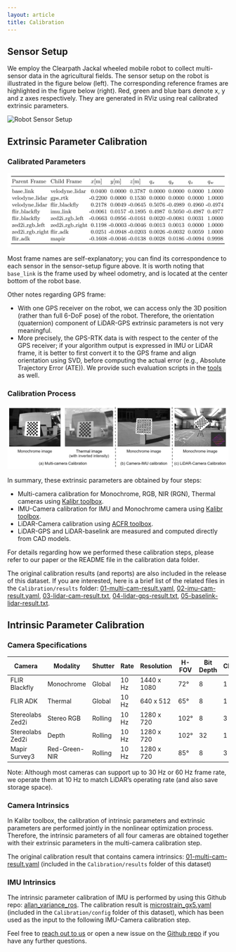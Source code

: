 ```yaml
---
layout: article
title: Calibration
---
```


## Sensor Setup
We employ the Clearpath Jackal wheeled mobile robot to collect multi-sensor data in the agricultural fields.
The sensor setup on the robot is illustrated in the figure below (left).
The corresponding reference frames are highlighted in the figure below (right).
Red, green and blue bars denote x, y and z axes respectively. They are generated in RViz using real calibrated extrinsic parameters.

![Robot Sensor Setup](./figures/robot.png)

## Extrinsic Parameter Calibration
### Calibrated Parameters
![Extrinsic Calibration Summary](./figures/extrinsic_param_summary.png)

Most frame names are self-explanatory; you can find its correspondence to each sensor in the sensor-setup figure above.
It is worth noting that `base_link` is the frame used by wheel odometry, and is located at the center bottom of the robot base.

Other notes regarding GPS frame:
- With one GPS receiver on the robot, we can access only the 3D position (rather than full 6-DoF pose) of the robot. Therefore, the orientation (quaternion) component of LiDAR-GPS extrinsic parameters is not very meaningful.
- More precisely, the GPS-RTK data is with respect to the center of the GPS receiver; if your algorithm output is expressed in IMU or LiDAR frame, it is better to first convert it to the GPS frame and align orientation using SVD, before computing the actual error (e.g., Absolute Trajectory Error (ATE)). We provide such evaluation scripts in the [tools](tools.html) as well.

### Calibration Process
![Calibration images](./figures/calibration_image.png)

In summary, these extrinsic parameters are obtained by four steps:
- Multi-camera calibration for Monochrome, RGB, NIR (RGN), Thermal cameras using [Kalibr toolbox](https://github.com/ethz-asl/kalibr).
- IMU-Camera calibration for IMU and Monochrome camera using [Kalibr toolbox](https://github.com/ethz-asl/kalibr).
- LiDAR-Camera calibration using [ACFR toolbox](https://github.com/acfr/cam_lidar_calibration).
- LiDAR-GPS and LiDAR-baselink are measured and computed directly from CAD models.

For details regarding how we performed these calibration steps, please refer to our paper or the README file in the calibration data folder.

The original calibration results (and reports) are also included in the release of this dataset. If you are interested, here is a brief list of the related files in the `Calibration/results` folder: [01-multi-cam-result.yaml](https://ucr-robotics.s3.us-west-2.amazonaws.com/citrus-farm-dataset/Calibration/results/01-multi-cam-result.yaml), [02-imu-cam-result.yaml](https://ucr-robotics.s3.us-west-2.amazonaws.com/citrus-farm-dataset/Calibration/results/02-imu-cam-result.yaml), [03-lidar-cam-result.txt](https://ucr-robotics.s3.us-west-2.amazonaws.com/citrus-farm-dataset/Calibration/results/03-lidar-cam-result.txt), [04-lidar-gps-result.txt](https://ucr-robotics.s3.us-west-2.amazonaws.com/citrus-farm-dataset/Calibration/results/04-lidar-gps-result.txt), [05-baselink-lidar-result.txt](https://ucr-robotics.s3.us-west-2.amazonaws.com/citrus-farm-dataset/Calibration/results/05-baselink-lidar-result.txt).

## Intrinsic Parameter Calibration
### Camera Specifications

| Camera           | Modality      | Shutter | Rate  | Resolution  | H-FOV | Bit Depth | Channel |
|------------------|---------------|---------|-------|-------------|-------|-----------|---------|
| FLIR Blackfly    | Monochrome    | Global  | 10 Hz | 1440 x 1080 | 72°   | 8         | 1       |
| FLIR ADK         | Thermal       | Global  | 10 Hz | 640 x 512   | 65°   | 8         | 1       |
| Stereolabs Zed2i | Stereo RGB    | Rolling | 10 Hz | 1280 x 720  | 102°  | 8         | 3 x 2   |
| Stereolabs Zed2i | Depth         | Rolling | 10 Hz | 1280 x 720  | 102°  | 32        | 1       |
| Mapir Survey3    | Red-Green-NIR | Rolling | 10 Hz | 1280 x 720  | 85°   | 8         | 3       |

Note: Although most cameras can support up to 30 Hz or 60 Hz frame rate, we operate
them at 10 Hz to match LiDAR’s operating rate (and also save storage space).

### Camera Intrinsics
In Kalibr toolbox, the calibration of intrinsic parameters and extrinsic parameters are performed jointly in the nonlinear optimization process. Therefore, the intrinsic parameters of all four cameras are obtained together with their extrinsic parameters in the multi-camera calibration step.

The original calibration result that contains camera intrinsics: [01-multi-cam-result.yaml](https://ucr-robotics.s3.us-west-2.amazonaws.com/citrus-farm-dataset/Calibration/results/01-multi-cam-result.yaml) (included in the `Calibration/results` folder of this dataset)

### IMU Intrinsics
The intrinsic parameter calibration of IMU is performed by using this Github repo: [allan_variance_ros](https://github.com/ori-drs/allan_variance_ros).
The calibration result is [microstrain_gx5.yaml](https://ucr-robotics.s3.us-west-2.amazonaws.com/citrus-farm-dataset/Calibration/config/microstrain_gx5.yaml) (included in the `Calibration/config` folder of this dataset), which has been used as the input to the following IMU-Camera calibration step.

Feel free to [reach out to us](about.html) or open a new issue on the [Github repo](https://github.com/UCR-Robotics/Citrus-Farm-Dataset) if you have any further questions.
